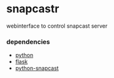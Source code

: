 # snapcastr

webinterface to control snapcast server

### dependencies
* [python](https://www.python.org/)
* [flask](http://flask.pocoo.org/)
* [python-snapcast]( https://github.com/happyleavesaoc/python-snapcast)

